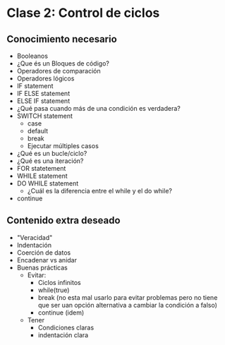 # Clase 2: Control de ciclos

## Conocimiento necesario

* Booleanos
* ¿Que és un Bloques de código?
* Operadores de comparación
* Operadores lógicos
* IF statement
* IF ELSE statement
* ELSE IF statement
* ¿Qué pasa cuando más de una condición es verdadera?
* SWITCH statement
  * case
  * default
  * break
  * Ejecutar múltiples casos
* ¿Qué es un bucle/ciclo?
* ¿Qué es una iteración?
* FOR statetement
* WHILE statement
* DO WHILE statement
  * ¿Cuál es la diferencia entre el while y el do while?
* continue


## Contenido extra deseado

* "Veracidad"
* Indentación
* Coerción de datos
* Encadenar vs anidar
* Buenas prácticas
  * Evitar:
    * Ciclos infinitos
    * while(true)
    * break (no esta mal usarlo para evitar problemas pero no tiene que ser uan opción alternativa a cambiar la condición a falso)
    * continue (idem)
  * Tener
    * Condiciones claras
    * indentación clara